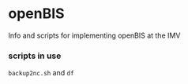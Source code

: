 # openBIS
Info and scripts for implementing openBIS at the IMV


### scripts in use
`backup2nc.sh` and `df`
